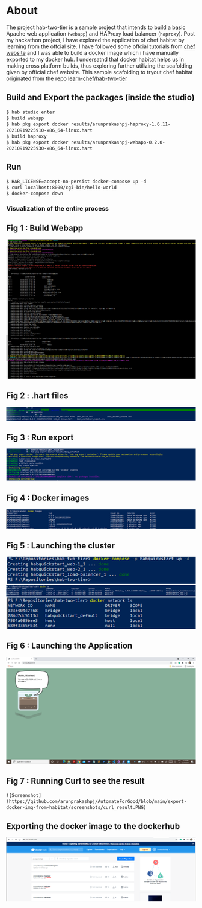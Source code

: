 # About

The project hab-two-tier is a sample project that intends to build a basic Apache web application (`webapp`) and HAProxy load balancer (`haproxy`). Post my hackathon project, I have explored the application of chef habitat by learning from the offcial site. I have followed some offcial tutorials from [chef website](https://learn.chef.io/courses/course-v1:chef+Habitat101+Perpetual/course/) and I was able to build a docker image which i have manually exported to my docker hub. I undersatnd that docker habitat helps us in making cross platform builds, thus exploring further utilizing the scafolding given by official chef website.  This sample scafolding to tryout chef habitat originated from the  repo [learn-chef/hab-two-tier](https://github.com/learn-chef/hab-two-tier)


## Build and Export the packages (inside the studio)

```
$ hab studio enter
$ build webapp
$ hab pkg export docker results/arunprakashpj-haproxy-1.6.11-20210919225910-x86_64-linux.hart
$ build haproxy
$ hab pkg export docker results/arunprakashpj-webapp-0.2.0-20210919225930-x86_64-linux.hart
```

## Run

```
$ HAB_LICENSE=accept-no-persist docker-compose up -d
$ curl localhost:8000/cgi-bin/hello-world
$ docker-compose down
```
  ###  Visualization of the entire process
  
  ## Fig 1 : Build Webapp
  ![Screenshot](https://github.com/arunprakashpj/AutomateForGood/blob/main/export-docker-img-from-habitat/screenshots/habitatbuild.PNG)

  ## Fig 2 : .hart files
  ![Screenshot](https://github.com/arunprakashpj/AutomateForGood/blob/main/export-docker-img-from-habitat/screenshots/hartfiles.PNG)
  
  ## Fig 3 : Run export
 ![Screenshot](https://github.com/arunprakashpj/AutomateForGood/blob/main/export-docker-img-from-habitat/screenshots/runexport.PNG)
 
  ## Fig 4 : Docker images
  ![Screenshot](https://github.com/arunprakashpj/AutomateForGood/blob/main/export-docker-img-from-habitat/screenshots/docker_images.PNG)
  
  ## Fig 5 : Launching the cluster
  
 ![Screenshot](https://github.com/arunprakashpj/AutomateForGood/blob/main/export-docker-img-from-habitat/screenshots/docker-compose.PNG)
 ![Screenshot](https://github.com/arunprakashpj/AutomateForGood/blob/main/export-docker-img-from-habitat/screenshots/docker_ps.PNG)
 ![Screenshot](https://github.com/arunprakashpj/AutomateForGood/blob/main/export-docker-img-from-habitat/screenshots/docker_network.PNG)
 
  ## Fig 6 : Launching the Application
  
  ![Screenshot](https://github.com/arunprakashpj/AutomateForGood/blob/main/export-docker-img-from-habitat/screenshots/apprunning.PNG)
  
  ## Fig 7 : Running Curl to see the result
    ![Screenshot](https://github.com/arunprakashpj/AutomateForGood/blob/main/export-docker-img-from-habitat/screenshots/curl_result.PNG)
    
 ## Exporting the docker image to the dockerhub
  ![Screenshot](https://github.com/arunprakashpj/AutomateForGood/blob/main/export-docker-img-from-habitat/screenshots/webapp_in_dockerhub.PNG)
